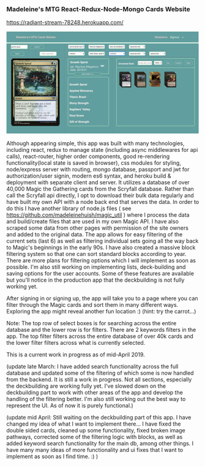 ### Madeleine's MTG React-Redux-Node-Mongo Cards Website

https://radiant-stream-78248.herokuapp.com/

![alt picture of app](mtg.jpg "Madeleine's MTG React-Redux Website Standard Edition")

Although appearing simple, this app was built with many technologies, including react, redux to manage state (including async middlewares for api calls), react-router, higher order components, good re-rendering functionality(local state is saved in browser), css modules for styling, node/express server with routing, mongo database, passport and jwt for authorization/user signin, modern es6 syntax, and heroku build & deployment with separate client and server. It utilizes a database of over 40,000 Magic the Gathering cards from the Scryfall database. Rather than call the Scryfall api directly, I opt to download their bulk data regularly and have built my own API with a node back end that serves the data. In order to do this I have another library of node.js files ( see https://github.com/madeleinehuish/magic_util ) where I process the data and build/create files that are used in my own Magic API. I have also scraped some data from other pages with permission of the site owners and added to the original data.  The app allows for easy filtering of the current sets (last 6) as well as filtering individual sets going all the way back to Magic's beginnings in the early 90s. I have also created a massive block filtering system so that one can sort standard blocks according to year. There are more plans for filtering options which I will implement as soon as possible. I'm also still working on implementing lists, deck-building and saving options for the user accounts. Some of these features are available but you'll notice in the production app that the deckbuilding is not fully working yet.

After signing in or signing up, the app will take you to a page where you can filter through the Magic cards and sort them in many different ways. Exploring the app might reveal another fun location :) (hint: try the carrot...)

Note: The top row of select boxes is for searching across the entire database and the lower row is for filters. There are 2 keywords filters in the app. The top filter filters across the entire database of over 40k cards and the lower filter filters across what is currently selected.

This is a current work in progress as of mid-April 2019.

(update late March: I have added search functionality across the full database and updated some of the filtering of which some is now handled from the backend. It is still a work in progress. Not all sections, especially the deckbuilding are working fully yet. I've slowed down on the deckbuilding part to work with other areas of the app and develop the handling of the filtering better. I'm also still working out the best way to represent the UI. As of now it is purely functional.)

(update mid April: Still waiting on the deckbuilding part of this app. I have changed my idea of what I want to implement there... I have fixed the double sided cards, cleaned up some functionality, fixed broken image pathways, corrected some of the filtering logic with blocks, as well as added keyword search functionality for the main db, among other things. I have many many ideas of more functionality and ui fixes that I want to implement as soon as I find time. :) )
